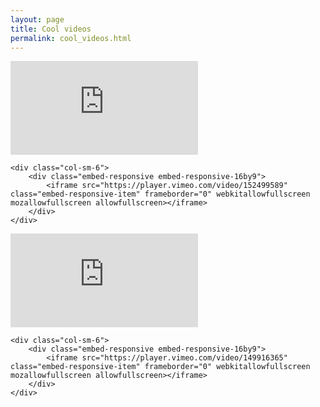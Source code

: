 ```yaml
---
layout: page
title: Cool videos
permalink: cool_videos.html
---
```



<div class="row-fluid">
    <div class="col-sm-6">
        <div class="embed-responsive embed-responsive-16by9">
            <iframe src="https://player.vimeo.com/video/152233002" class="embed-responsive-item" frameborder="0" webkitallowfullscreen mozallowfullscreen allowfullscreen></iframe>
        </div>
    </div>

    <div class="col-sm-6">
        <div class="embed-responsive embed-responsive-16by9">
            <iframe src="https://player.vimeo.com/video/152499589" class="embed-responsive-item" frameborder="0" webkitallowfullscreen mozallowfullscreen allowfullscreen></iframe>
        </div>
    </div>
</div>
<div class="clearfix"></div>

<div class="row-fluid">
    <div class="col-sm-6">
        <div class="embed-responsive embed-responsive-16by9">
            <iframe src="https://player.vimeo.com/video/152825632" class="embed-responsive-item" frameborder="0" webkitallowfullscreen mozallowfullscreen allowfullscreen></iframe>
        </div>
    </div>

    <div class="col-sm-6">
        <div class="embed-responsive embed-responsive-16by9">
            <iframe src="https://player.vimeo.com/video/149916365" class="embed-responsive-item" frameborder="0" webkitallowfullscreen mozallowfullscreen allowfullscreen></iframe>
        </div>
    </div>
</div>
<div class="clearfix buffer"></div>
